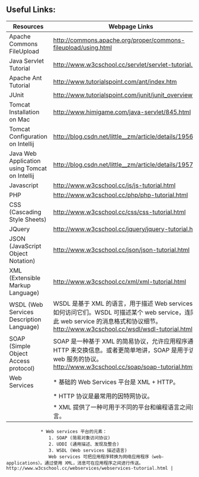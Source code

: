 ## Useful Links:


| Resources | Webpage Links |
| ------------- | --------------- |
| Apache Commons FileUpload | http://commons.apache.org/proper/commons-fileupload/using.html |
| Java Servlet Tutorial | http://www.w3cschool.cc/servlet/servlet-tutorial.html |
| Apache Ant Tutorial | http://www.tutorialspoint.com/ant/index.htm |
| JUnit | http://www.tutorialspoint.com/junit/junit_overview.htm |
| Tomcat Installation on Mac | http://www.himigame.com/java-servlet/845.html |
| Tomcat Configuration on Intellij | http://blog.csdn.net/little__zm/article/details/19569397 |
| Java Web Application using Tomcat on Intellij | http://blog.csdn.net/little__zm/article/details/19570535 |
| Javascript | http://www.w3cschool.cc/js/js-tutorial.html |
| PHP | http://www.w3cschool.cc/php/php-tutorial.html |
| CSS (Cascading Style Sheets) | http://www.w3cschool.cc/css/css-tutorial.html |
| JQuery| http://www.w3cschool.cc/jquery/jquery-tutorial.html |
| JSON (JavaScript Object Notation) | http://www.w3cschool.cc/json/json-tutorial.html |
| XML (Extensible Markup Language) | http://www.w3cschool.cc/xml/xml-tutorial.html |
| WSDL (Web Services Description Language) | WSDL 是基于 XML 的语言，用于描述 Web services 以及如何访问它们。WSDL 可描述某个 web service，连同用于此 web service 的消息格式和协议细节。http://www.w3cschool.cc/wsdl/wsdl-tutorial.html |
| SOAP (Simple Object Access protocol) | SOAP 是一种基于 XML 的简易协议，允许应用程序通过 HTTP 来交换信息。或者更简单地讲，SOAP 是用于访问 web 服务的协议。http://www.w3cschool.cc/soap/soap-tutorial.html |
| Web Services | * 基础的 Web Services 平台是 XML + HTTP。
||                * HTTP 协议是最常用的因特网协议。|
||                 * XML 提供了一种可用于不同的平台和编程语言之间的语言。|
                 * Web services 平台的元素：
                    1. SOAP (简易对象访问协议)
                    2. UDDI (通用描述、发现及整合)
                    3. WSDL (Web services 描述语言)
                    Web services 可把应用程序转换为网络应用程序（web-applications）。通过使用 XML，消息可在应用程序之间进行传送。http://www.w3cschool.cc/webservices/webservices-tutorial.html |